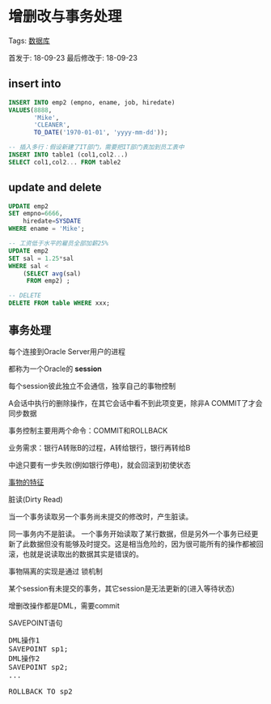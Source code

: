 # 增删改与事务处理

Tags: [数据库](#)

首发于: 18-09-23 最后修改于: 18-09-23

## insert into

```sql
INSERT INTO emp2 (empno, ename, job, hiredate)
VALUES(8888,
       'Mike',
       'CLEANER',
       TO_DATE('1970-01-01', 'yyyy-mm-dd'));

-- 插入多行：假设新建了IT部门，需要把IT部门表加到员工表中
INSERT INTO table1 (col1,col2...)
SELECT col1,col2... FROM table2
```

## update and delete

```sql
UPDATE emp2
SET empno=6666,
    hiredate=SYSDATE
WHERE ename = 'Mike';
```

```sql
-- 工资低于水平的雇员全部加薪25%
UPDATE emp2
SET sal = 1.25*sal
WHERE sal <
    (SELECT avg(sal)
     FROM emp2) ;

-- DELETE
DELETE FROM table WHERE xxx;
```

## 事务处理

每个连接到Oracle Server用户的进程

都称为一个Oracle的 **session**

每个session彼此独立不会通信，独享自己的事物控制

A会话中执行的删除操作，在其它会话中看不到此项变更，除非A COMMIT了才会同步数据

事务控制主要用两个命令：COMMIT和ROLLBACK

业务需求：银行A转账B的过程，A转给银行，银行再转给B

中途只要有一步失败(例如银行停电)，就会回滚到初使状态

[事物的特征](https://hit-alibaba.github.io/interview/basic/db/Transaction.html)

脏读(Dirty Read)

当一个事务读取另一个事务尚未提交的修改时，产生脏读。

同一事务内不是脏读。 一个事务开始读取了某行数据，但是另外一个事务已经更新了此数据但没有能够及时提交。这是相当危险的，因为很可能所有的操作都被回滚，也就是说读取出的数据其实是错误的。

事物隔离的实现是通过 锁机制

某个session有未提交的事务，其它session是无法更新的(进入等待状态)

增删改操作都是DML，需要commit

SAVEPOINT语句

<pre>
DML操作1
SAVEPOINT sp1;
DML操作2
SAVEPOINT sp2;
...

ROLLBACK TO sp2
</pre>